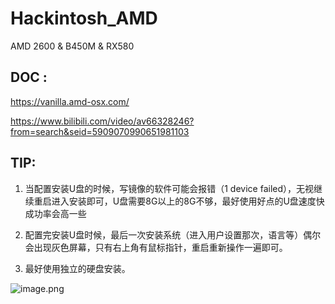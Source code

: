 # Hackintosh_AMD
AMD 2600 &amp; B450M &amp; RX580
## DOC :
https://vanilla.amd-osx.com/
 
https://www.bilibili.com/video/av66328246?from=search&seid=5909070990651981103
## TIP:
 1. 当配置安装U盘的时候，写镜像的软件可能会报错（1 device failed），无视继续重启进入安装即可，U盘需要8G以上的8G不够，最好使用好点的U盘速度快成功率会高一些
  
 2. 配置完安装U盘时候，最后一次安装系统（进入用户设置那次，语言等）偶尔会出现灰色屏幕，只有右上角有鼠标指针，重启重新操作一遍即可。
  
 3. 最好使用独立的硬盘安装。
  
 ![image.png](https://i.loli.net/2019/10/06/HVyZz1XfDpT9q5B.png)

